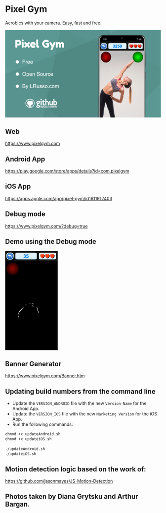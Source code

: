 # Pixel Gym

Aerobics with your camera. Easy, fast and free.

![alt screenshot](https://raw.githubusercontent.com/lrusso/PixelGym/main/README.png)

## Web

https://www.pixelgym.com

## Android App

https://play.google.com/store/apps/details?id=com.pixelgym

## iOS App

https://apps.apple.com/app/pixel-gym/id1611912403

## Debug mode

https://www.pixelgym.com/?debug=true

## Demo using the Debug mode

![alt demo](https://raw.githubusercontent.com/lrusso/PixelGym/main/README.gif)

## Banner Generator

https://www.pixelgym.com/Banner.htm

## Updating build numbers from the command line

* Update the ```VERSION_ANDROID``` file with the new ```Version Name``` for the Android App.
* Update the ```VERSION_IOS``` file with the new ```Marketing Version``` for the iOS App.
* Run the following commands:

```
chmod +x updateAndroid.sh
chmod +x updateiOS.sh

./updateAndroid.sh
./updateiOS.sh
```

## Motion detection logic based on the work of:

https://github.com/jasonmayes/JS-Motion-Detection

## Photos taken by Diana Grytsku and Arthur Bargan.

<!--

ffmpeg -i in.mp4 -filter:v "crop=1080:2030:0:110" -c:a copy out.mp4

-->
